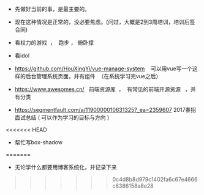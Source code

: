


* 先做好当前的事，是最主要的。

* 现在这种情况是正常的，没必要焦虑。(问过，大概是2到3周培训，培训后签合同)


* 看权力的游戏  ，  跑步 ， 俯卧撑

* 看idol



* https://github.com/HouXingYi/vue-manage-system    可以用vue写一个这样的后台管理系统页面，并有组件  （在系统学习完vue之后）


* https://www.awesomes.cn/   前端资源库  ，  有常见的前端开源资源   ，并有分类

* https://segmentfault.com/a/1190000010631325?_ea=2359607    2017春招面试总结  ( 可以作为学习的目标与方向 )

<<<<<<< HEAD

* 帮忙写box-shadow


=======
* 无论学什么都要用博客系统化，并记录下来
>>>>>>> 0c4d8b8d979c1402fa6c67e4666c8386158a8e28














